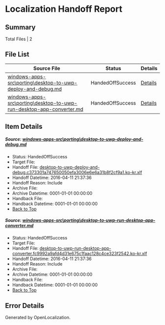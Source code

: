 # <a name='report-top'></a> Localization Handoff Report

## Summary
 Total Files | 2

## File List
 Source File | Status | Details 
 ----------- | ------ | ------- 
 [windows-apps-src\porting\desktop-to-uwp-deploy-and-debug.md](https://github.com/Microsoft/windows-apps/blob/b7bd5d5167744e34ad3a54b0c18cc50a383f248b/windows-apps-src/porting/desktop-to-uwp-deploy-and-debug.md) | HandedOffSuccess | [Details](#54cae8648626a792137f18399c97c8459288f8803272)
 [windows-apps-src\porting\desktop-to-uwp-run-desktop-app-converter.md](https://github.com/Microsoft/windows-apps/blob/b7bd5d5167744e34ad3a54b0c18cc50a383f248b/windows-apps-src/porting/desktop-to-uwp-run-desktop-app-converter.md) | HandedOffSuccess | [Details](#01825e1c029e989199a4a1984efff6acd47dd6fa3274)

## Item Details
##### <a name='54cae8648626a792137f18399c97c8459288f8803272'></a> Source: [windows-apps-src\porting\desktop-to-uwp-deploy-and-debug.md](https://github.com/Microsoft/windows-apps/blob/b7bd5d5167744e34ad3a54b0c18cc50a383f248b/windows-apps-src/porting/desktop-to-uwp-deploy-and-debug.md)
* Status: HandedOffSuccess
* Target File: 
* Handoff File: [desktop-to-uwp-deploy-and-debug.c373301a747650050efa3006e6e6a31b8f2cf9a1.ko-kr.xlf](https://github.com/Microsoft/WDG.handoff/blob/f541ab9300d3f93c96c3bf378dde1c44e30508b0/ol-handoff/Microsoft/windows-apps.ko-kr/master/desktop-to-uwp-deploy-and-debug.c373301a747650050efa3006e6e6a31b8f2cf9a1.ko-kr.xlf)
* Handoff Datetime: 2016-04-11 21:37:36
* Handoff Reason: Include
* Archive File: 
* Archive Datetime: 0001-01-01 00:00:00
* Handback File: 
* Handback Datetime: 0001-01-01 00:00:00
* [Back to Top](#report-top)

##### <a name='01825e1c029e989199a4a1984efff6acd47dd6fa3274'></a> Source: [windows-apps-src\porting\desktop-to-uwp-run-desktop-app-converter.md](https://github.com/Microsoft/windows-apps/blob/b7bd5d5167744e34ad3a54b0c18cc50a383f248b/windows-apps-src/porting/desktop-to-uwp-run-desktop-app-converter.md)
* Status: HandedOffSuccess
* Target File: 
* Handoff File: [desktop-to-uwp-run-desktop-app-converter.fc9992a9afd4d31e675c1faac128c4ce323f2542.ko-kr.xlf](https://github.com/Microsoft/WDG.handoff/blob/f541ab9300d3f93c96c3bf378dde1c44e30508b0/ol-handoff/Microsoft/windows-apps.ko-kr/master/desktop-to-uwp-run-desktop-app-converter.fc9992a9afd4d31e675c1faac128c4ce323f2542.ko-kr.xlf)
* Handoff Datetime: 2016-04-11 21:37:36
* Handoff Reason: Include
* Archive File: 
* Archive Datetime: 0001-01-01 00:00:00
* Handback File: 
* Handback Datetime: 0001-01-01 00:00:00
* [Back to Top](#report-top)


## Error Details

Generated by OpenLocalization.

